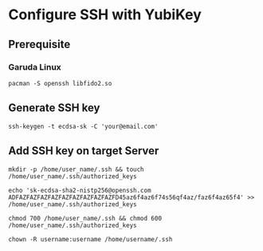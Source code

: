 # Configure SSH with YubiKey

## Prerequisite

### Garuda Linux 

```
pacman -S openssh libfido2.so
```

## Generate SSH key

```
ssh-keygen -t ecdsa-sk -C 'your@email.com'
```

## Add SSH key on target Server

```
mkdir -p /home/user_name/.ssh && touch /home/user_name/.ssh/authorized_keys
```

```
echo 'sk-ecdsa-sha2-nistp256@openssh.com ADFAZFAZFAZFAZFAZFAZFAZFAZFAZFD45az6f4az6f74s56qf4az/faz6f4az65f4' >> /home/user_name/.ssh/authorized_keys
```

```
chmod 700 /home/user_name/.ssh && chmod 600 /home/user_name/.ssh/authorized_keys
```

```
chown -R username:username /home/username/.ssh
```
